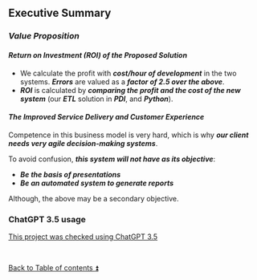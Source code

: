 ## Executive Summary

### **_Value Proposition_**

#### **_Return on Investment (ROI) of the Proposed Solution_**

- We calculate the profit with **_cost/hour of development_** in the two systems. **_Errors_** are valued as a **_factor of 2.5 over the above_**.
- **_ROI_** is calculated by **_comparing the profit and the cost of the new system_** (our **_ETL_** solution in **_PDI_**, and **_Python_**).

#### **_The Improved Service Delivery and Customer Experience_**

Competence in this business model is very hard, which is why **_our client needs very agile decision-making systems_**.

To avoid confusion, **_this system will not have as its objective_**:

- **_Be the basis of presentations_**
- **_Be an automated system to generate reports_**

Although, the above may be a secondary objective.

### ChatGPT 3.5 usage  

[This project was checked using ChatGPT 3.5](../CHATGPT_USE.md)  

<p><br></p> 

[Back to Table of contents :arrow_double_up:](../README.md)
